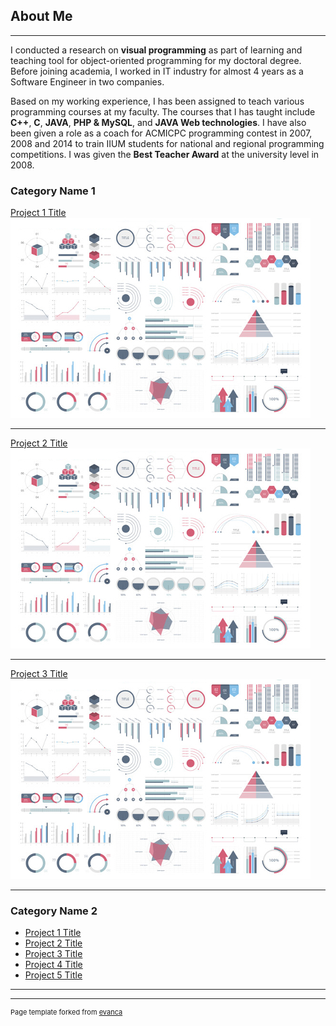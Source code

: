 ## About Me

---
I conducted a research on **visual programming** as part of learning and teaching tool for object-oriented programming for my doctoral degree. Before joining academia, I worked in IT industry for almost 4 years as a Software Engineer in two companies. 

Based on my working experience, I has been assigned to teach various programming courses at my faculty. The courses that I has taught include **C++**, **C**, **JAVA**, **PHP & MySQL**, and **JAVA Web technologies**. I have also been given a role as a coach for ACMICPC programming contest in 2007, 2008 and 2014 to train IIUM students for national and regional programming competitions. I was given the **Best Teacher Award** at the university level in 2008. 
### Category Name 1 

[Project 1 Title](/sample_page)
<img src="images/dummy_thumbnail.jpg?raw=true"/>

---
[Project 2 Title](/pdf/sample_presentation.pdf)
<img src="images/dummy_thumbnail.jpg?raw=true"/>

---
[Project 3 Title](http://example.com/)
<img src="images/dummy_thumbnail.jpg?raw=true"/>

---

### Category Name 2

- [Project 1 Title](http://example.com/)
- [Project 2 Title](http://example.com/)
- [Project 3 Title](http://example.com/)
- [Project 4 Title](http://example.com/)
- [Project 5 Title](http://example.com/)

---




---
<p style="font-size:11px">Page template forked from <a href="https://github.com/evanca/quick-portfolio">evanca</a></p>
<!-- Remove above link if you don't want to attibute -->

